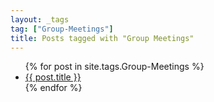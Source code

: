 ```yaml
---
layout: _tags
tag: ["Group-Meetings"]
title: Posts tagged with "Group Meetings"
---
```


<ul>
{% for post in site.tags.Group-Meetings %}
  <li><a href="{{ post.url }}">{{ post.title }}</a></li>
{% endfor %}
</ul>
